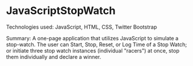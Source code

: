 # JavaScriptStopWatch

Technologies used: JavaScript, HTML, CSS, Twitter Bootstrap

Summary: A one-page application that utilizes JavaScript to simulate a stop-watch. The user can Start, Stop, Reset, or Log Time of a Stop Watch; or initiate three stop watch instances (individual "racers") at once, stop them individually and declare a winner.
